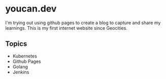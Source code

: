 

# youcan.dev
I'm trying out using github pages to create a blog to capture and share my learnings.
This is my first internet website since Geocities.

## Topics
*   Kubernetes
*   Github Pages
*   Golang
*   Jenkins
